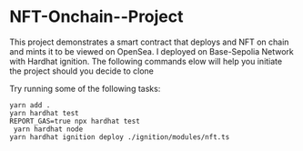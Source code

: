 # NFT-Onchain--Project

This project demonstrates a smart contract that deploys and NFT on chain and mints it to be viewed on OpenSea.
I deployed on Base-Sepolia Network with Hardhat ignition.
The following commands elow will help you initiate the project should you decide to clone

Try running some of the following tasks:

```shell
yarn add . 
yarn hardhat test
REPORT_GAS=true npx hardhat test
 yarn hardhat node
yarn hardhat ignition deploy ./ignition/modules/nft.ts
```

